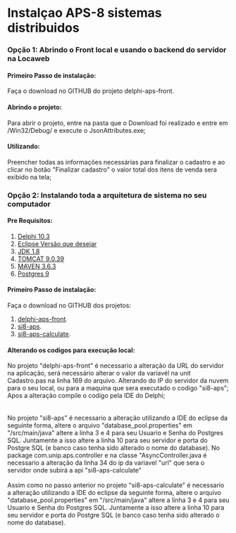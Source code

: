 <h1> Instalçao APS-8 sistemas distribuidos</h1>
</hr>
<h3> Opção 1: Abrindo o Front local e usando o backend do servidor na Locaweb</b> 

<h4>Primeiro Passo de instalação: </h4>
Faça o download no GITHUB do projeto delphi-aps-front.

<h4>Abrindo o projeto: </h4>
Para abrir o projeto, entre na pasta que o Download foi realizado e entre em /Win32/Debug/ e execute o JsonAttributes.exe;

<h4>Utilizando: </h4>
Preencher todas as informações necessárias para finalizar o cadastro e ao clicar no botão "Finalizar cadastro" o valor total dos itens de venda sera exibido na tela;

<h3> Opção 2: Instalando toda a arquitetura de sistema no seu computador</b> 

<h4>Pre Requisitos: </h4>
<ol>
  <li><a href="https://www.embarcadero.com/br/products/delphi/starter/free-download" target="_blank"> Delphi 10.3</a></li>
  <li><a href="https://www.eclipse.org/downloads/download.php?file=/oomph/epp/2020-09/R/eclipse-inst-jre-win64.exe" target="_blank"> Eclipse Versão que desejar </a></li>
  <li><a href="https://www.oracle.com/br/java/technologies/javase/javase-jdk8-downloads.html" target="_blank">JDK 1.8</a></li>
  <li><a href="https://tomcat.apache.org/download-90.cgi" target="_blank">TOMCAT 9.0.39</a></li>
  <li><a href="https://maven.apache.org/download.cgi" target="_blank">MAVEN 3.6.3</a></li>
  <li><a href="https://www.postgresql.org/download/ target ="_blank">Postgres 9 </a></li>
</ol>



<h4>Primeiro Passo de instalação: </h4>
Faça o download no GITHUB dos projetos:
<ol>
<li><a href="https://github.com/MauroVaz/delphi-aps-front" target="_blank">delphi-aps-front</a>.</li>
<li><a href="https://github.com/MauroVaz/si8-aps" target="_blank">si8-aps</a>.</li>
<li><a href="https://github.com/MauroVaz/si8-aps-calculate" target="_blank">si8-aps-calculate</a>.</li>
</ol>

<h4>Alterando os codigos para execução local:</h4>
No projeto "delphi-aps-front" é necessario a alteração da URL do servidor na aplicação, será necessário alterar o valor da variavél na unit Cadastro.pas na linha 169 do arquivo.
Alterando do IP do servidor da nuvem para o seu local, ou para a maquina que sera executado o codigo "si8-aps";
Apos a alteração compile o codigo pela IDE do Delphi;
</br>
</br>
</br>
No projeto "si8-aps" é necessario a alteração utilizando a IDE do eclipse da seguinte forma, altere o arquivo "database_pool.properties" em "/src/main/java" altere a linha 3 e 4 para seu Usuario e Senha do Postgres SQL.
Juntamente a isso altere a linha 10 para seu servidor e porta do Postgre SQL (e banco caso tenha sido alterado o nome do database).
No package com.unip.aps.controller e na classe "AsyncController.java é necessario a alteração da linha 34 do ip da variavel "url" que sera o servidor onde subirá a api "si8-aps-calculate"
</br>
</br>
Assim como no passo anterior no projeto "si8-aps-calculate" é necessario a alteração utilizando a IDE do eclipse da seguinte forma, altere o arquivo "database_pool.properties" em "/src/main/java" altere a linha 3 e 4 para seu Usuario e Senha do Postgres SQL.
Juntamente a isso altere a linha 10 para seu servidor e porta do Postgre SQL (e banco caso tenha sido alterado o nome do database).





